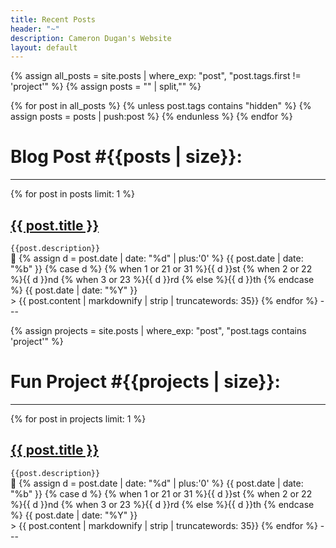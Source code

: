 ```yaml
---
title: Recent Posts
header: "~"
description: Cameron Dugan's Website
layout: default
---
```


{% assign all_posts = site.posts | where_exp: "post", "post.tags.first != 'project'" %}
{% assign posts = "" | split,"" %}

{% for post in all_posts %}
  {% unless post.tags contains "hidden" %}
    {% assign posts = posts | push:post %}
  {% endunless %}
{% endfor %}

# Blog Post #{{posts | size}}:
---
{% for post in posts limit: 1 %}
  <h2><b><a href="{{ post.url }}">{{ post.title }}</a></b></h2>
  <p style="text-align:left;">
    <code>{{post.description}}</code>
    <span style="float:right;">
      📅 
      {% assign d = post.date | date: "%d" | plus:'0' %}
      {{ post.date | date: "%b" }} 
      {% case d %}
      {% when 1 or 21 or 31 %}{{ d }}st
      {% when 2 or 22 %}{{ d }}nd
      {% when 3 or 23 %}{{ d }}rd
      {% else %}{{ d }}th
      {% endcase %} 
      {{ post.date | date: "%Y" }}
    </span>
  </p>
  > {{ post.content | markdownify | strip | truncatewords: 35}}
{% endfor %}
---

<br>

{% assign projects = site.posts | where_exp: "post", "post.tags contains 'project'" %}
# Fun Project #{{projects | size}}:
---
{% for post in projects limit: 1 %}
  <h2><b><a href="{{ post.url }}">{{ post.title }}</a></b></h2>
  <p style="text-align:left;">
    <code>{{post.description}}</code>
    <span style="float:right;">
      📅 
      {% assign d = post.date | date: "%d" | plus:'0' %}
      {{ post.date | date: "%b" }} 
      {% case d %}
      {% when 1 or 21 or 31 %}{{ d }}st
      {% when 2 or 22 %}{{ d }}nd
      {% when 3 or 23 %}{{ d }}rd
      {% else %}{{ d }}th
      {% endcase %} 
      {{ post.date | date: "%Y" }}
    </span>
  </p>
  > {{ post.content | markdownify | strip | truncatewords: 35}}
{% endfor %}
---
